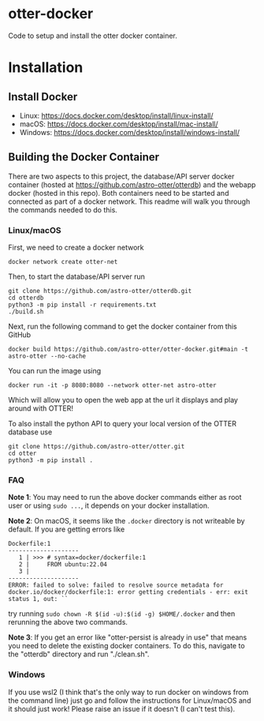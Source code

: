 # otter-docker
Code to setup and install the otter docker container.

# Installation
## Install Docker
* Linux: https://docs.docker.com/desktop/install/linux-install/
* macOS: https://docs.docker.com/desktop/install/mac-install/
* Windows: https://docs.docker.com/desktop/install/windows-install/

## Building the Docker Container
There are two aspects to this project, the database/API server docker container (hosted at https://github.com/astro-otter/otterdb)
and the webapp docker (hosted in this repo). Both containers need to be started and connected as part of a docker network.
This readme will walk you through the commands needed to do this.

### Linux/macOS
First, we need to create a docker network
```
docker network create otter-net
```

Then, to start the database/API server run
```
git clone https://github.com/astro-otter/otterdb.git
cd otterdb
python3 -m pip install -r requirements.txt
./build.sh
```

Next, run the following command to get the docker container from this GitHub
```
docker build https://github.com/astro-otter/otter-docker.git#main -t astro-otter --no-cache
```

You can run the image using
```
docker run -it -p 8080:8080 --network otter-net astro-otter
```
Which will allow you to open the web app at the url it displays and play around with OTTER!

To also install the python API to query your local version of the OTTER database use
```
git clone https://github.com/astro-otter/otter.git
cd otter
python3 -m pip install .
```

### FAQ

**Note 1**: You may need to run the above docker commands either as root user or using `sudo ...`, it depends on your
docker installation.

**Note 2**: On macOS, it seems like the `.docker` directory is not writeable by default. If you are getting errors like
```
Dockerfile:1
--------------------
   1 | >>> # syntax=docker/dockerfile:1
   2 |     FROM ubuntu:22.04
   3 |
--------------------
ERROR: failed to solve: failed to resolve source metadata for docker.io/docker/dockerfile:1: error getting credentials - err: exit status 1, out: ``
```
try running `sudo chown -R $(id -u):$(id -g) $HOME/.docker` and then rerunning the above two commands.

**Note 3**: If you get an error like "otter-persist is already in use" that means you need to delete the existing docker containers. To do this, navigate to the "otterdb" directory and run "./clean.sh".

### Windows
If you use wsl2 (I think that's the only way to run docker on windows from the
command line) just go and follow the instructions for Linux/macOS and it should
just work! Please raise an issue if it doesn't (I can't test this).
